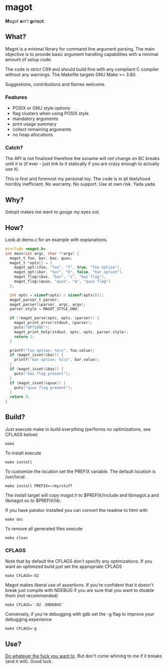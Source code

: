 # magot

<b>M</b>agot <b>a</b>in't <b>g</b>et<b>o</b>p<b>t</b>.

## What?

Magot is a minimal library for command line argument parsing. The main
objective is to provide basic argument handling capabilities with a
minimal amount of setup code.

The code is strict C99 and should build fine with any compliant C
compiler without any warnings. The Makefile targets GNU Make >= 3.80.

Suggestions, contributions and flames welcome.

### Features

* POSIX or GNU style options
* flag clusters when using POSIX style
* mandatory arguments
* print usage summary
* collect remaining arguments
* no heap allocations

### Catch?

The API is not finalized therefore the soname will _not_ change on BC
breaks until it is (if ever - just link to it statically if you are
crazy enough to actually use it).

This is first and foremost my personal toy. The code is in all
likelyhood horribly inefficient. No warranty. No support. Use at own
risk. Yada yada.

## Why?

Getopt makes me want to gouge my eyes out.

## How?

Look at demo.c for an example with explanations.

```c
#include <magot.h>
int main(int argc, char **argv) {
  magot_t foo, bar, baz, quux;
  magot_t *opts[] = {
    magot_opt(&foo, "foo", "f", true, "foo option"),
    magot_opt(&bar, "bar", "b", false, "bar option"),
    magot_flag(&baz, "baz", "z", "baz flag"),
    magot_flag(&quux, "quux", "q", "quux flag")
  };

  int optc = sizeof(opts) / sizeof(opts[0]);
  magot_parser_t parser;
  magot_parser(&parser, argc, argv);
  parser.style = MAGOT_STYLE_GNU;

  if (!magot_parse(optc, opts, &parser)) {
    magot_print_error(stdout, &parser);
    puts("OPTIONS");
    magot_print_help(stdout, optc, opts, parser.style);
    return 1;
  }

  printf("foo option: %s\n", foo.value);
  if (magot_isset(&bar)) {
    printf("bar option: %s\n", bar.value);
  }
  if (magot_isset(&baz)) {
    puts("baz flag present");
  }
  if (magot_isset(&quux)) {
    puts("quux flag present");
  }
  return 0;
}
```

## Build?

Just execute make to build everything (performs no optimizations, see
CFLAGS below)

    make

To install execute

    make install

To customize the location set the PREFIX variable. The default
location is /usr/local.

    make install PREFIX=~/my/stuff

The install target will copy magot.h to $PREFIX/include and libmagot.a
and libmagot.so to $PREFIX/lib.

If you have pandoc installed you can convert the readme to html with

    make doc

To remove all generated files execute

    make clean

### CFLAGS

Note that by default the CFLAGS don't specify any optimizations. If
you want an optimized build just set the appropriate CFLAGS

    make CFLAGS=-O2

Magot makes liberal use of assertions. If you're confident that it
doesn't break just compile with NDEBUG if you are sure that you want
to disable them (not recommended)

    make CFLAGS='-O2 -DNDEBUG'

Conversely, if you're debugging with gdb set the -g flag to improve
your debugging experience

    make CFLAGS=-g

## Use?

[Do whatever the fuck you want to][1]. But don't come whining to me if
it breaks (and it will). Good luck.

[1]: http://www.wtfpl.net/
